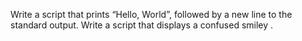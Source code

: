 Write a script that prints “Hello, World”, followed by a new line to the standard output.
Write a script that displays a confused smiley .
